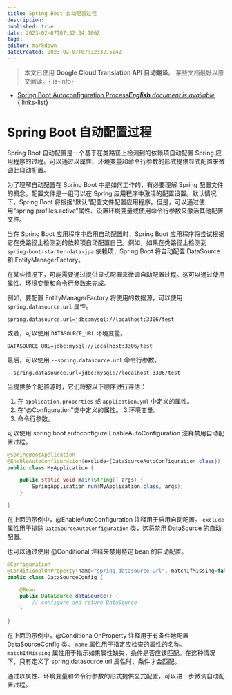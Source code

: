 ```yaml
---
title: Spring Boot 自动配置过程
description: 
published: true
date: 2023-02-07T07:32:34.106Z
tags: 
editor: markdown
dateCreated: 2023-02-07T07:32:32.524Z
---
```


> 本文已使用 **Google Cloud Translation API 自动翻译**。
某些文档最好以原文阅读。{.is-info}



- [Spring Boot Autoconfiguration Process***English** document is available*](/en/Knowledge-base/Spring-Boot/spring-boot-autoconfiguration-process)
{.links-list}


# Spring Boot 自动配置过程

Spring Boot 自动配置是一个基于在类路径上检测到的依赖项自动配置 Spring 应用程序的过程。可以通过以属性、环境变量和命令行参数的形式提供显式配置来微调此自动配置。

为了理解自动配置在 Spring Boot 中是如何工作的，有必要理解 Spring 配置文件的概念。配置文件是一组可以在 Spring 应用程序中激活的配置设置。默认情况下，Spring Boot 将根据“默认”配置文件配置应用程序。但是，可以通过使用“spring.profiles.active”属性、设置环境变量或使用命令行参数来激活其他配置文件。

当在 Spring Boot 应用程序中启用自动配置时，Spring Boot 应用程序将尝试根据它在类路径上检测到的依赖项自动配置自己。例如，如果在类路径上检测到 `spring-boot-starter-data-jpa` 依赖项，Spring Boot 将自动配置 DataSource 和 EntityManagerFactory。

在某些情况下，可能需要通过提供显式配置来微调自动配置过程。这可以通过使用属性、环境变量和命令行参数来完成。

例如，要配置 EntityManagerFactory 将使用的数据源，可以使用 `spring.datasource.url` 属性。

```properties
spring.datasource.url=jdbc:mysql://localhost:3306/test
```

或者，可以使用 `DATASOURCE_URL` 环境变量。

```
DATASOURCE_URL=jdbc:mysql://localhost:3306/test
```

最后，可以使用 `--spring.datasource.url` 命令行参数。

```
--spring.datasource.url=jdbc:mysql://localhost:3306/test
```

当提供多个配置源时，它们将按以下顺序进行评估：

1. 在 `application.properties` 或 `application.yml` 中定义的属性。
2. 在“@Configuration”类中定义的属性。
3.环境变量。
4. 命令行参数。

可以使用 spring.boot.autoconfigure.EnableAutoConfiguration 注释禁用自动配置过程。

```java
@SpringBootApplication
@EnableAutoConfiguration(exclude={DataSourceAutoConfiguration.class})
public class MyApplication {

    public static void main(String[] args) {
        SpringApplication.run(MyApplication.class, args);
    }

}
```

在上面的示例中，@EnableAutoConfiguration 注释用于启用自动配置。 `exclude` 属性用于排除 `DataSourceAutoConfiguration` 类，这将禁用 DataSource 的自动配置。

也可以通过使用 @Conditional 注释来禁用特定 bean 的自动配置。

```java
@Configuration
@ConditionalOnProperty(name="spring.datasource.url", matchIfMissing=false)
public class DataSourceConfig {

    @Bean
    public DataSource dataSource() {
        // configure and return DataSource
    }

}
```

在上面的示例中，@ConditionalOnProperty 注释用于有条件地配置 DataSourceConfig 类。 `name` 属性用于指定应检查的属性的名称。 `matchIfMissing` 属性用于指示如果属性缺失，条件是否应该匹配。在这种情况下，只有定义了 spring.datasource.url 属性时，条件才会匹配。

通过以属性、环境变量和命令行参数的形式提供显式配置，可以进一步微调自动配置过程。